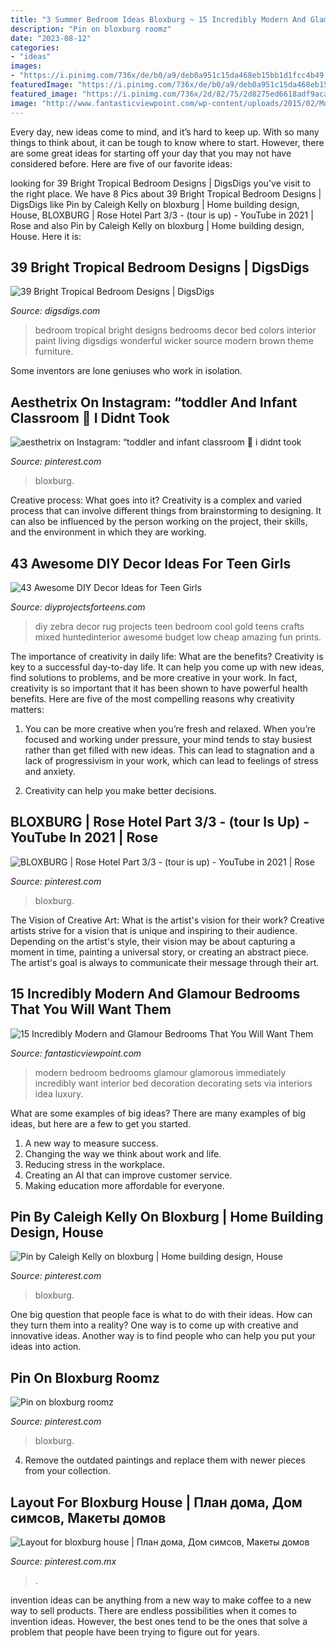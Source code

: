 ```yaml
---
title: "3 Summer Bedroom Ideas Bloxburg ~ 15 Incredibly Modern And Glamour Bedrooms That You Will Want Them"
description: "Pin on bloxburg roomz"
date: "2023-08-12"
categories:
- "ideas"
images:
- "https://i.pinimg.com/736x/de/b0/a9/deb0a951c15da468eb15bb1d1fcc4b49.jpg"
featuredImage: "https://i.pinimg.com/736x/de/b0/a9/deb0a951c15da468eb15bb1d1fcc4b49.jpg"
featured_image: "https://i.pinimg.com/736x/2d/82/75/2d8275ed6618adf9aca33c6e2b219355.jpg"
image: "http://www.fantasticviewpoint.com/wp-content/uploads/2015/02/Modern-Glamorous-Bedroom-Sets-2014-634x534.jpg"
---
```



Every day, new ideas come to mind, and it’s hard to keep up. With so many things to think about, it can be tough to know where to start. However, there are some great ideas for starting off your day that you may not have considered before. Here are five of our favorite ideas: 

	

		
looking for 39 Bright Tropical Bedroom Designs | DigsDigs you've visit to the right place. We have 8 Pics about 39 Bright Tropical Bedroom Designs | DigsDigs like Pin by Caleigh Kelly on bloxburg | Home building design, House, BLOXBURG | Rose Hotel Part 3/3 - (tour is up) - YouTube in 2021 | Rose and also Pin by Caleigh Kelly on bloxburg | Home building design, House. Here it is:
		
    
## 39 Bright Tropical Bedroom Designs | DigsDigs

<img loading=lazy src="http://www.digsdigs.com/photos/bright-tropical-bedroom-designs-35.jpg" onerror="this.onerror=null;this.src='https://tse1.mm.bing.net/th?id=OIP._w9bBgcU8l4nc3D7DfFSLAHaFj&amp;pid=15.1';" alt="39 Bright Tropical Bedroom Designs | DigsDigs">

_Source: digsdigs.com_

>bedroom tropical bright designs bedrooms decor bed colors interior paint living digsdigs wonderful wicker source modern brown theme furniture. 

	

Some inventors are lone geniuses who work in isolation.

    
## Aesthetrix On Instagram: “toddler And Infant Classroom 🥱 I Didnt Took

<img loading=lazy src="https://i.pinimg.com/736x/2d/82/75/2d8275ed6618adf9aca33c6e2b219355.jpg" onerror="this.onerror=null;this.src='https://tse4.mm.bing.net/th?id=OIP.M1YjRdUYsguUnvee2FeI5wHaEK&amp;pid=15.1';" alt="aesthetrix on Instagram: “toddler and infant classroom 🥱 i didnt took">

_Source: pinterest.com_

>bloxburg. 

	

Creative process: What goes into it?
Creativity is a complex and varied process that can involve different things from brainstorming to designing. It can also be influenced by the person working on the project, their skills, and the environment in which they are working.

    
## 43 Awesome DIY Decor Ideas For Teen Girls

<img loading=lazy src="https://diyprojectsforteens.com/wp-content/uploads/2016/01/Zebra-Rug.jpg" onerror="this.onerror=null;this.src='https://tse1.mm.bing.net/th?id=OIP.-k0friQFB1Exiid2MJKcYQHaLH&amp;pid=15.1';" alt="43 Awesome DIY Decor Ideas for Teen Girls">

_Source: diyprojectsforteens.com_

>diy zebra decor rug projects teen bedroom cool gold teens crafts mixed huntedinterior awesome budget low cheap amazing fun prints. 

	

The importance of creativity in daily life: What are the benefits?
Creativity is key to a successful day-to-day life. It can help you come up with new ideas, find solutions to problems, and be more creative in your work. In fact, creativity is so important that it has been shown to have powerful health benefits. Here are five of the most compelling reasons why creativity matters: 
1. You can be more creative when you’re fresh and relaxed. When you’re focused and working under pressure, your mind tends to stay busiest rather than get filled with new ideas. This can lead to stagnation and a lack of progressivism in your work, which can lead to feelings of stress and anxiety. 

2. Creativity can help you make better decisions.

    
## BLOXBURG | Rose Hotel Part 3/3 - (tour Is Up) - YouTube In 2021 | Rose

<img loading=lazy src="https://i.pinimg.com/736x/4e/d2/d4/4ed2d409f7352e7286ce77b27b2384aa.jpg" onerror="this.onerror=null;this.src='https://tse1.mm.bing.net/th?id=OIP.zk8aUsTOQC7-g6oPoAPn1wHaFj&amp;pid=15.1';" alt="BLOXBURG | Rose Hotel Part 3/3 - (tour is up) - YouTube in 2021 | Rose">

_Source: pinterest.com_

>bloxburg. 

	

The Vision of Creative Art: What is the artist's vision for their work?
Creative artists strive for a vision that is unique and inspiring to their audience. Depending on the artist's style, their vision may be about capturing a moment in time, painting a universal story, or creating an abstract piece. The artist's goal is always to communicate their message through their art.

    
## 15 Incredibly Modern And Glamour Bedrooms That You Will Want Them

<img loading=lazy src="http://www.fantasticviewpoint.com/wp-content/uploads/2015/02/Modern-Glamorous-Bedroom-Sets-2014-634x534.jpg" onerror="this.onerror=null;this.src='https://tse3.mm.bing.net/th?id=OIP.hbyN4bWVuOvSuuRy6ura4wHaGP&amp;pid=15.1';" alt="15 Incredibly Modern and Glamour Bedrooms That You Will Want Them">

_Source: fantasticviewpoint.com_

>modern bedroom bedrooms glamour glamorous immediately incredibly want interior bed decoration decorating sets via interiors idea luxury. 

	

What are some examples of big ideas?
There are many examples of big ideas, but here are a few to get you started. 
1. A new way to measure success. 
2. Changing the way we think about work and life. 
3. Reducing stress in the workplace. 
4. Creating an AI that can improve customer service. 
5. Making education more affordable for everyone.

    
## Pin By Caleigh Kelly On Bloxburg | Home Building Design, House

<img loading=lazy src="https://i.pinimg.com/736x/e2/5f/5a/e25f5aab4bf0bd871be711320f8192be.jpg" onerror="this.onerror=null;this.src='https://tse1.mm.bing.net/th?id=OIP.kUIqkkxM0ZUdnSqy8BpUAAHaD0&amp;pid=15.1';" alt="Pin by Caleigh Kelly on bloxburg | Home building design, House">

_Source: pinterest.com_

>bloxburg. 

	

One big question that people face is what to do with their ideas. How can they turn them into a reality? One way is to come up with creative and innovative ideas. Another way is to find people who can help you put your ideas into action.

    
## Pin On Bloxburg Roomz

<img loading=lazy src="https://i.pinimg.com/736x/de/b0/a9/deb0a951c15da468eb15bb1d1fcc4b49.jpg" onerror="this.onerror=null;this.src='https://tse3.mm.bing.net/th?id=OIP.iDO0MfiQJ3Y8v9F4RzqWbwHaEK&amp;pid=15.1';" alt="Pin on bloxburg roomz">

_Source: pinterest.com_

>bloxburg. 

	

4. Remove the outdated paintings and replace them with newer pieces from your collection. 

    
## Layout For Bloxburg House | План дома, Дом симсов, Макеты домов

<img loading=lazy src="https://i.pinimg.com/736x/18/a5/d2/18a5d2419d6dbce50bbdb1b3bbd1c061.jpg" onerror="this.onerror=null;this.src='https://tse4.mm.bing.net/th?id=OIP.42uOEaFDjTJxDJS00bqrrgHaFn&amp;pid=15.1';" alt="Layout for bloxburg house | План дома, Дом симсов, Макеты домов">

_Source: pinterest.com.mx_

>. 

	

invention ideas can be anything from a new way to make coffee to a new way to sell products. There are endless possibilities when it comes to invention ideas. However, the best ones tend to be the ones that solve a problem that people have been trying to figure out for years.

